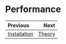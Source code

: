 Performance
============

<div class="section_buttons">

| Previous          |                              Next |
|:------------------|----------------------------------:|
| [Installation](2_installation.md) | [Theory](4_theory.md) |
</div>


